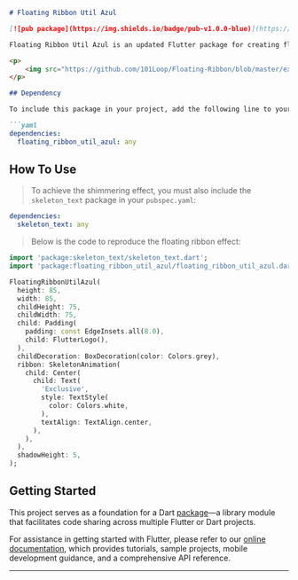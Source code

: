 ```markdown
# Floating Ribbon Util Azul

[![pub package](https://img.shields.io/badge/pub-v1.0.0-blue)](https://pub.dev/packages/floating_ribbon_util_azul) [![Build Status](https://travis-ci.org/101Loop/Floating-Ribbon.svg?branch=master)](https://travis-ci.org/101Loop/Floating-Ribbon) [![LICENSE](https://img.shields.io/badge/license-MIT-green)](https://github.com/101Loop/Floating-Ribbon/blob/master/LICENSE)

Floating Ribbon Util Azul is an updated Flutter package for creating floating ribbons on images. This version is a copy of the previous package, now enhanced with updates and fixes, ensuring compatibility with the latest Flutter versions.

<p>
    <img src="https://github.com/101Loop/Floating-Ribbon/blob/master/example.gif?raw=true" alt="Floating Ribbon Example"/>
</p>

## Dependency

To include this package in your project, add the following line to your `pubspec.yaml` file:

```yaml
dependencies:
  floating_ribbon_util_azul: any
```

## How To Use

> To achieve the shimmering effect, you must also include the `skeleton_text` package in your `pubspec.yaml`:

```yaml
dependencies:
  skeleton_text: any
```

> Below is the code to reproduce the floating ribbon effect:

```dart
import 'package:skeleton_text/skeleton_text.dart';
import 'package:floating_ribbon_util_azul/floating_ribbon_util_azul.dart';

FloatingRibbonUtilAzul(
  height: 85,
  width: 85,
  childHeight: 75,
  childWidth: 75,
  child: Padding(
    padding: const EdgeInsets.all(8.0),
    child: FlutterLogo(),
  ),
  childDecoration: BoxDecoration(color: Colors.grey),
  ribbon: SkeletonAnimation(
    child: Center(
      child: Text(
        'Exclusive',
        style: TextStyle(
          color: Colors.white,
        ),
        textAlign: TextAlign.center,
      ),
    ),
  ),
  shadowHeight: 5,
);
```

## Getting Started

This project serves as a foundation for a Dart [package](https://flutter.dev/developing-packages/)—a library module that facilitates code sharing across multiple Flutter or Dart projects.

For assistance in getting started with Flutter, please refer to our [online documentation](https://flutter.dev/docs), which provides tutorials, sample projects, mobile development guidance, and a comprehensive API reference.

---

```
